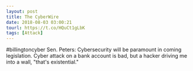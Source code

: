 ```yaml
---
layout: post
title: The CyberWire
date: 2018-08-03 03:00:21
tourl: https://t.co/HQuCt1gLbK
tags: [Attack]
---
```

#billingtoncyber Sen. Peters: Cybersecurity will be paramount in coming legislation. Cyber attack on a bank account is bad, but a hacker driving me into a wall, "that's existential."